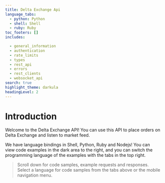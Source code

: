 ```yaml
---
title: Delta Exchange Api
language_tabs:
  - python: Python
  - shell: Shell
  - ruby: Ruby
toc_footers: []
includes:

  - general_information
  - authentication
  - rate_limits
  - types
  - rest_api
  - errors
  - rest_clients
  - websocket_api
search: true
highlight_theme: darkula
headingLevel: 2
---
```


# Introduction

Welcome to the Delta Exchange API! You can use this API to place orders on Delta Exchange and listen to market feed.

We have language bindings in Shell, Python, Ruby and Nodejs! You can view code examples in the dark area to the right, and you can switch the programming language of the examples with the tabs in the top right.

> Scroll down for code samples, example requests and responses. Select a language for code samples from the tabs above or the mobile navigation menu.
